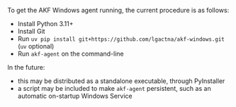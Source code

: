 To get the AKF Windows agent running, the current procedure is as follows:
- Install Python 3.11+
- Install Git
- Run `uv pip install git+https://github.com/lgactna/akf-windows.git` (`uv` optional)
- Run `akf-agent` on the command-line

In the future:
- this may be distributed as a standalone executable, through PyInstaller
- a script may be included to make `akf-agent` persistent, such as an automatic on-startup Windows Service